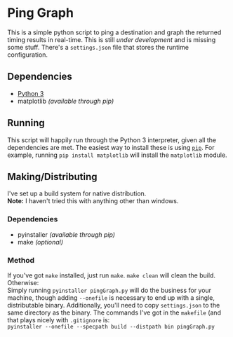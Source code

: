 #  Ping Graph
This is a simple python script to ping a destination and graph the returned timing results in real-time.
This is still _under development_ and is missing some stuff.
There's a `settings.json` file that stores the runtime configuration.

##  Dependencies
-  [Python 3](https://www.python.org/)
-  matplotlib _(available through pip)_

##  Running
This script will happily run through the Python 3 interpreter, given all the dependencies are met.
The easiest way to install these is using [`pip`](https://pypi.org/project/pip/).
For example, running `pip install matplotlib` will install the `matplotlib` module.

##  Making/Distributing
I've set up a build system for native distribution.  
**Note:**  I haven't tried this with anything other than windows.

###  Dependencies
-  pyinstaller _(available through pip)_
-  make _(optional)_

###  Method
If you've got `make` installed, just run `make`.  `make clean` will clean the build.  Otherwise:  
Simply running `pyinstaller pingGraph.py` will do the business for your machine, though adding `--onefile` is necessary to end up with a single, distributable binary.
Additionally, you'll need to copy `settings.json` to the same directory as the binary.
The commands I've got in the `makefile` (and that plays nicely with `.gitignore` is:  
`pyinstaller --onefile --specpath build --distpath bin pingGraph.py`
